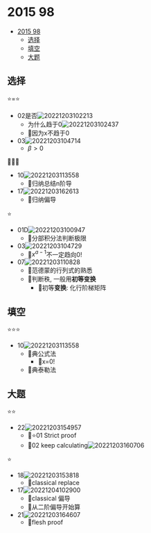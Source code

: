# 2015 98

- [2015 98](#2015-98)
  - [选择](#选择)
  - [填空](#填空)
  - [大题](#大题)

## 选择

⭐=⭐

- 02是否![20221203102213](https://raw.githubusercontent.com/Logible/Image/main/note_image/20221203102213.png)
  - 为什么趋于0![20221203102437](https://raw.githubusercontent.com/Logible/Image/main/note_image/20221203102437.png)
  - 💚因为x不趋于0
- 03![20221203104714](https://raw.githubusercontent.com/Logible/Image/main/note_image/20221203104714.png)
  - $\beta > 0$

🏀🏀🏀

- 10![20221203113558](https://raw.githubusercontent.com/Logible/Image/main/note_image/20221203113558.png)
  - 💚归纳总结n阶导
- 17![20221203162613](https://raw.githubusercontent.com/Logible/Image/main/note_image/20221203162613.png)
  - 💚归纳偏导

⭐

- 01D![20221203100947](https://raw.githubusercontent.com/Logible/Image/main/note_image/20221203100947.png)
  - 💚分部积分法判断极限
- 03![20221203104729](https://raw.githubusercontent.com/Logible/Image/main/note_image/20221203104729.png)
  - 💚$x^{a-1}$不一定趋向0!
- 07![20221203110828](https://raw.githubusercontent.com/Logible/Image/main/note_image/20221203110828.png)
  - 💚范德蒙的行列式的熟悉
  - 💚判断秩, 一般用**初等变换**
    - 💚初等**变换**: 化行阶梯矩阵

## 填空

⭐⭐⭐

- 10![20221203113558](https://raw.githubusercontent.com/Logible/Image/main/note_image/20221203113558.png)
  - 💚典公式法
    - 💚x=0!
  - 💚典泰勒法

## 大题

⭐⭐

- 22![20221203154957](https://raw.githubusercontent.com/Logible/Image/main/note_image/20221203154957.png)
  - 💚⭐01 Strict proof
  - 💚02 keep calculating![20221203160706](https://raw.githubusercontent.com/Logible/Image/main/note_image/20221203160706.png)

⭐

- 18![20221203153818](https://raw.githubusercontent.com/Logible/Image/main/note_image/20221203153818.png)
  - 💚classical replace
- 17![20221204102900](https://raw.githubusercontent.com/Logible/Image/main/note_image/20221204102900.png)
  - 💚classical 偏导
  - 💚从二阶偏导开始算
- 21![20221203164607](https://raw.githubusercontent.com/Logible/Image/main/note_image/20221203164607.png)
  - 💚flesh proof

